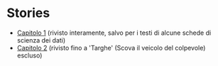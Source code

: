 # Stories
* <a href="https://lmari.github.io/Stories/Cap1.html" target="_blank">Capitolo 1</a> (rivisto interamente, salvo per i testi di alcune schede di scienza dei dati)
* <a href="https://lmari.github.io/Stories/Cap2.html" target="_blank">Capitolo 2</a> (rivisto fino a 'Targhe' (Scova il veicolo del colpevole) escluso)
